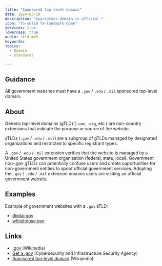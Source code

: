 ```yaml
---
title: "Sponsored top-level domain"
date: 2024-03-10
description: "Guarantees domain is official."
icon: "fa-solid fa-landmark-dome"
services: true
lowercase: true
audio: stld.mp3
keywords: 
topics:
  - Domain
  - Standards

---
```


## Guidance

All government websites must have a `.gov` / `.edu` / `.mil` sponsored top-level domain.

## About

Generic top-level domains (gTLD) (`.com`, `.org`, etc.) are non-country extensions that indicate the purpose or source of the website.

sTLDs (`.gov` / `.edu` / `.mil`) are a subgroup of gTLDs managed by designated organizations and restricted to specific registrant types.

A `.gov` / `.edu` / `.mil` extension verifies that the website is managed by a United States government organization (federal, state, local). Government non-.gov gTLDs can potentially confuse users and create opportunities for non-government entities to spoof official government services. Adopting the `.gov` / `.edu` / `.mil` extension ensures users are visiting an official government website.

## Examples

Example of government websites with a `.gov` sTLD:

* [digital.gov](https://digital.gov)
* [whitehouse.gov](https://whitehouse.gov)

## Links

* [.gov](https://en.wikipedia.org/wiki/.gov) (Wikipedia)
* [Get a .gov](https://get.gov/) (Cybersecurity and Infrastructure Security Agency)
* [Sponsored top-level domain](https://en.wikipedia.org/wiki/Sponsored_top-level_domain) (Wikipedia)
